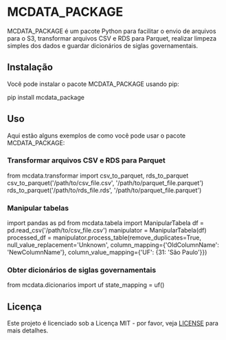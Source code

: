 # MCDATA_PACKAGE

MCDATA_PACKAGE é um pacote Python para facilitar o envio de arquivos para o S3, transformar arquivos CSV e RDS para Parquet, realizar limpeza simples dos dados e guardar dicionários de siglas governamentais.

## Instalação

Você pode instalar o pacote MCDATA_PACKAGE usando pip:

pip install mcdata_package


## Uso

Aqui estão alguns exemplos de como você pode usar o pacote MCDATA_PACKAGE:

### Transformar arquivos CSV e RDS para Parquet

from mcdata.transformar import csv_to_parquet, rds_to_parquet
csv_to_parquet('/path/to/csv_file.csv', '/path/to/parquet_file.parquet') 
rds_to_parquet('/path/to/rds_file.rds', '/path/to/parquet_file.parquet')

### Manipular tabelas

import pandas as pd from mcdata.tabela import ManipularTabela
df = pd.read_csv('/path/to/csv_file.csv') 
manipulator = ManipularTabela(df) processed_df = manipulator.process_table(remove_duplicates=True, null_value_replacement='Unknown', column_mapping={'OldColumnName': 'NewColumnName'}, column_value_mapping={'UF': {31: 'São Paulo'}})

### Obter dicionários de siglas governamentais

from mcdata.dicionarios import uf
state_mapping = uf()

## Licença

Este projeto é licenciado sob a Licença MIT - por favor, veja [LICENSE](LICENSE) para mais detalhes.

